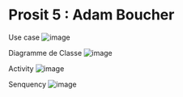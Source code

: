 # Prosit 5 : Adam Boucher

Use case
![image](https://github.com/adamboucheer/prosit_cinq/assets/150130365/6afb80fe-2afe-49f7-b21a-77f42f390f2d)

Diagramme de Classe
![image](https://github.com/adamboucheer/prosit_cinq/assets/150130365/5328347d-b24e-461a-8446-802082f04bd6)


Activity
![image](https://github.com/adamboucheer/prosit_cinq/assets/150130365/1c4092ba-47b8-435e-b0d8-2d0a5fa6ee93)

Senquency
![image](https://github.com/adamboucheer/prosit_cinq/assets/150130365/ac64693f-059c-4e7e-aaf7-e5a9d7e192b4)



